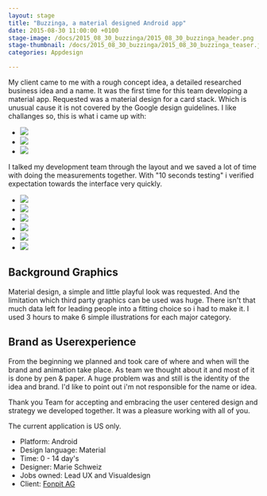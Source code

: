 ```yaml
---
layout: stage
title: "Buzzinga, a material designed Android app"
date: 2015-08-30 11:00:00 +0100
stage-image: /docs/2015_08_30_buzzinga/2015_08_30_buzzinga_header.png
stage-thumbnail: /docs/2015_08_30_buzzinga/2015_08_30_buzzinga_teaser.jpg
categories: Appdesign

---
```



My client came to me with a rough concept idea, a detailed researched business idea and a name. It was the first time for this team developing a material app. Requested was a material design for a card stack. Which is unusual cause it is not covered by the Google design guidelines. I like challanges so, this is what i came up with:

<ul class="gallery three-items">
<li><img class="gallery" src="/docs/2015_08_30_buzzinga/05_design_card_framed.png" /></li>
<li><img class="gallery" src="/docs/2015_08_30_buzzinga/05_design_download_framed.png" /></li>
<li><img class="gallery" src="/docs/2015_08_30_buzzinga/05_design_download_measured_framed.png" /></li>
</ul>

I talked my development team through the layout and we saved a lot of time with doing the measurements together. With "10 seconds testing" i verified expectation towards the interface very quickly.

<ul class="gallery six-items">
<li><img class="gallery" src="/docs/2015_08_30_buzzinga/illu-01.png" /></li>
<li><img class="gallery" src="/docs/2015_08_30_buzzinga/illu-02.png" /></li>
<li><img class="gallery" src="/docs/2015_08_30_buzzinga/illu-03.png" /></li>
<li><img class="gallery" src="/docs/2015_08_30_buzzinga/illu-04.png" /></li>
<li><img class="gallery" src="/docs/2015_08_30_buzzinga/illu-05.png" /></li>
<li><img class="gallery" src="/docs/2015_08_30_buzzinga/illu-06.png" /></li>
</ul>

## Background Graphics
Material design, a simple and little playful look was requested. And the limitation which third party graphics can be used was huge. There isn't that much data left for leading people into a fitting choice so i had to make it. I used 3 hours to make 6 simple illustrations for each major category.

## Brand as Userexperience
From the beginning we planned and took care of where and when will the brand and animation take place. As team we thought about it and most of it is done by pen & paper. A huge problem was and still is the identity of the idea and brand. I'd like to point out i'm not responsible for the name or idea.

Thank you Team for accepting and embracing the user centered design and strategy we developed together. It was a pleasure working with all of you.

The current application is US only.


* Platform: Android
* Design language: Material
* Time: 0 - 14 day's
* Designer: Marie Schweiz
* Jobs owned: Lead UX and Visualdesign
* Client: [Fonpit AG](http://fonpit.com/)
